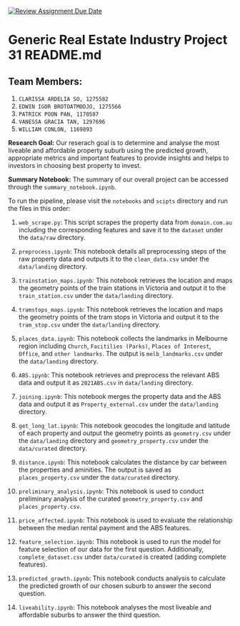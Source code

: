 [![Review Assignment Due Date](https://classroom.github.com/assets/deadline-readme-button-24ddc0f5d75046c5622901739e7c5dd533143b0c8e959d652212380cedb1ea36.svg)](https://classroom.github.com/a/SGWUF1eE)
# Generic Real Estate Industry Project 31 README.md

## Team Members: 
1. `CLARISSA ARDELIA SO, 1275582`
2. `EDWIN IGOR BROTOATMODJO, 1275566`
3. `PATRICK POON PAN, 1170587`
4. `VANESSA GRACIA TAN, 1297696`
5. `WILLIAM CONLON, 1169893`


**Research Goal:** Our reserach goal is to determine and analyse the most liveable and affordable property suburb using the predicted growth, appropriate metrics and important features to provide insights and helps to investors in choosing best property to invest. 

**Summary Notebook:** The summary of our overall project can be accessed through the `summary_notebook.ipynb`. 

To run the pipeline, please visit the `notebooks` and `scipts` directory and run the files in this order:

1. `web_scrape.py`: This script scrapes the property data from `domain.com.au` including the corresponding features and save it to the `dataset` under the `data/raw` directory.

2. `preprocess.ipynb`: This notebook details all preprocessing steps of the raw property data and outputs it to the `clean_data.csv` under the `data/landing` directory.

3. `trainstation_maps.ipynb`: This notebook retrieves the location and maps the geometry points of the train stations in Victoria and output it to the `train_station.csv` under the `data/landing` directory.

4. `tramstops_maps.ipynb`: This notebook retrieves the location and maps the geometry points of the tram stops in Victoria and output it to the `tram_stop.csv` under the `data/landing` directory.

5. `places_data.ipynb`: This notebook collects the landmarks in Melbourne region including `Church`, `Facitilies (Parks)`, `Places of Interest`, `Office`, and `other landmarks`. The output is `melb_landmarks.csv` under the `data/landing` directory.

6. `ABS.ipynb`: This notebook retrieves and preprocess the relevant ABS data and output it as `2021ABS.csv` in `data/landing` directory.

7. `joining.ipynb`: This notebook merges the property data and the ABS data and output it as `Property_external.csv` under the `data/landing` directory.

8. `get_long_lat.ipynb`: This notebook geocodes the longitude and latitude of each property and output the geometry points as `geometry.csv` under the `data/landing` directory and `geometry_property.csv` under the `data/curated` directory.

9. `distance.ipynb`: This notebook calculates the distance by car between the properties and aminities. The output is saved as `places_property.csv` under the `data/curated` directory.

10. `preliminary_analysis.ipynb`: This notebook is used to conduct preliminary analysis of the curated `geometry_property.csv` and `places_property.csv`.

11. `price_affected.ipynb`: This notebook is used to evaluate the relationship between the median rental payment and the ABS features. 

12. `feature_selection.ipynb`: This notebook is used to run the model for feature selection of our data for the first question. Additionally, `complete_dataset.csv` under `data/curated` is created (adding complete features). 

13. `predicted_growth.ipynb`: This notebook conducts analysis to calculate the predicted growth of our chosen suburb to answer the second question.

14. `liveability.ipynb`: This notebook analyses the most liveable and affordable suburbs to answer the third question. 
